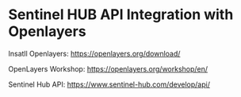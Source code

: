 # Sentinel HUB API Integration with Openlayers

Insatll Openlayers: https://openlayers.org/download/

OpenLayers Workshop: https://openlayers.org/workshop/en/

Sentinel Hub API: https://www.sentinel-hub.com/develop/api/

